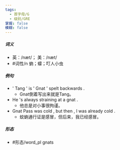 ```yaml
---
tags:
  - 首字母/G
  - 级别/GRE
掌握: false
模糊: false
---
```

##### 词义
- 英：/næt/； 美：/næt/
- #词性/n  蚋；蠓；叮人小虫
##### 例句
- ' Tang ' is ' Gnat ' spelt backwards .
	- Gnat倒着写出来就是Tang。
- He 's always straining at a gnat .
	- 他总是对小事很拘谨。
- Gnat Pass was cold , but then , I was already cold .
	- 蚊蚋通行证是感冒，但后来，我已经感冒。
##### 形态
- #形态/word_pl gnats
